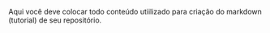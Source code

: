 Aqui você deve colocar todo conteúdo utiilizado para criação do markdown (tutorial) de seu repositório.
